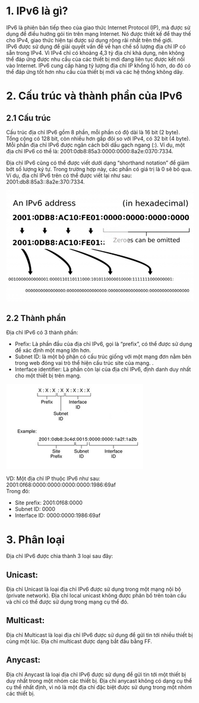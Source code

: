 # 1. IPv6 là gì?
IPv6 là phiên bản tiếp theo của giao thức Internet Protocol (IP), mà được sử dụng để điều hướng gói tin trên mạng Internet. Nó được thiết kế để thay thế cho IPv4, giao thức hiện tại được sử dụng rộng rãi nhất trên thế giới.  
IPv6 được sử dụng để giải quyết vấn đề về hạn chế số lượng địa chỉ IP có sẵn trong IPv4. Vì IPv4 chỉ có khoảng 4,3 tỷ địa chỉ khả dụng, nên không thể đáp ứng được nhu cầu của các thiết bị mới đang liên tục được kết nối vào Internet. IPv6 cung cấp hàng tỷ lượng địa chỉ IP khổng lồ hơn, do đó có thể đáp ứng tốt hơn nhu cầu của thiết bị mới và các hệ thống không dây. 
# 2. Cấu trúc và thành phần của IPv6
## 2.1 Cấu trúc
Cấu trúc địa chỉ IPv6 gồm 8 phần, mỗi phần có độ dài là 16 bit (2 byte). Tổng cộng có 128 bit, còn nhiều hơn gấp đôi so với IPv4, có 32 bit (4 byte). Mỗi phần địa chỉ IPv6 được ngăn cách bởi dấu gạch ngang (:). Ví dụ, một địa chỉ IPv6 có thể là: 2001:0db8:85a3:0000:0000:8a2e:0370:7334.  

Địa chỉ IPv6 cũng có thể được viết dưới dạng “shorthand notation” để giảm bớt số lượng ký tự. Trong trường hợp này, các phần có giá trị là 0 sẽ bỏ qua. Ví dụ, địa chỉ IPv6 trên có thể được viết lại như sau: 2001:db8:85a3::8a2e:370:7334.  

![Alt text](../Images/1.jpg)  

## 2.2 Thành phần
Địa chỉ IPv6 có 3 thành phần:  
+ Prefix: Là phần đầu của địa chỉ IPv6, gọi là “prefix”, có thể được sử dụng để xác định một mạng lớn hơn.
+ Subnet ID: là một bộ phận có cấu trúc giống với một mạng đơn nằm bên trong web đóng vai trò thể hiện cấu trúc site của mạng. .
+ Interface identifier: Là phần còn lại của địa chỉ IPv6, định danh duy nhất cho một thiết bị trên mạng.  

![Alt text](../Images/2.PNG)  

VD: Một địa chỉ IP thuộc IPv6 như sau: 2001:0f68:0000:0000:0000:0000:1986:69af  
Trong đó:
+ Site prefix: 2001:0f68:0000
+ Subnet ID: 0000
+ Interface ID: 0000:0000:1986:69af

# 3. Phân loại
Địa chỉ IPv6 được chia thành 3 loại sau đây:  
## Unicast:
Địa chỉ Unicast là loại địa chỉ IPv6 được sử dụng trong một mạng nội bộ (private network). Địa chỉ local unicast không được phân bố trên toàn cầu và chỉ có thể được sử dụng trong mạng cụ thể đó.  
## Multicast:
Địa chỉ Multicast là loại địa chỉ IPv6 được sử dụng để gửi tin tới nhiều thiết bị cùng một lúc. Địa chỉ multicast được dạng bắt đầu bằng FF.  
## Anycast:
Địa chỉ Anycast là loại địa chỉ IPv6 được sử dụng để gửi tin tới một thiết bị duy nhất trong một nhóm các thiết bị. Địa chỉ anycast không có dạng cụ thể cụ thể nhất định, vì nó là một địa chỉ đặc biệt được sử dụng trong một nhóm các thiết bị.
